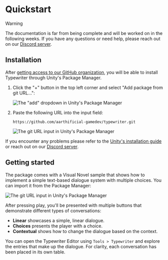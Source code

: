 # Quickstart

> [!WARNING]
>
> The documentation is far from being complete and will be worked on in the
> following weeks. If you have any questions or need help, please reach out on
> our [Discord server].

## Installation

After [getting access to our GitHub organization][instructions], you will be
able to install Typewriter through Unity's Package Manager.

1. Click the "+" button in the top left corner and select "Add package from git
   URL...":

   ![The "add" dropdown in Unity's Package Manager](/images/package-manager-add.png)

2. Paste the following URL into the input field:

   ```text
   https://github.com/aarthificial-gamedev/typewriter.git
   ```

   ![The git URL input in Unity's Package Manager](/images/package-manager-path.png)

If you encounter any problems please refer to the [Unity's installation
guide][installation] or reach out on our [Discord server].

## Getting started

The package comes with a Visual Novel sample that shows how to implement a
simple text-based dialogue system with multiple choices. You can import it from
the Package Manager:

![The git URL input in Unity's Package Manager](/images/package-manager-samples.png)

After pressing play, you'll be presented with multiple buttons that demonstrate
different types of conversations:

- **Linear** showcases a simple, linear dialogue.
- **Choices** presents the player with a choice.
- **Contextual** shows how to change the dialogue based on the context.

You can open the Typewriter Editor using `Tools > Typewriter` and explore the
entries that make up the dialogue. For clarity, each conversation has been
placed in its own table.

[Discord server]: https://www.patreon.com/posts/patron-only-53003221
[installation]: https://docs.unity3d.com/Manual/upm-ui-giturl.html
[instructions]: https://www.patreon.com/aarthificial
